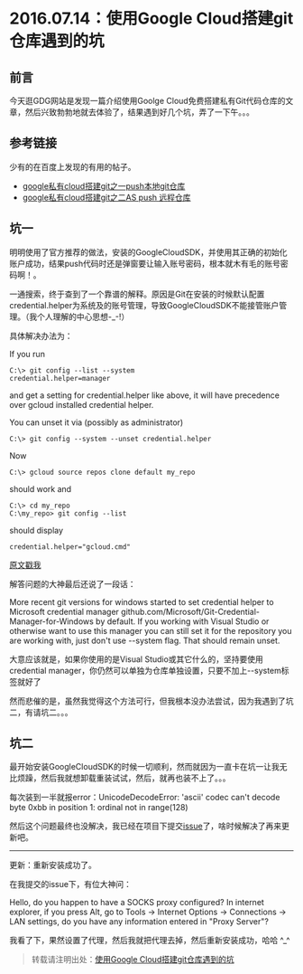 # 2016.07.14：使用Google Cloud搭建git仓库遇到的坑

## 前言

今天逛GDG网站是发现一篇介绍使用Goolge Cloud免费搭建私有Git代码仓库的文章，然后兴致勃勃地就去体验了，结果遇到好几个坑，弄了一下午。。。

## 参考链接

少有的在百度上发现的有用的帖子。

- [google私有cloud搭建git之一push本地git仓库](http://jingyan.baidu.com/article/95c9d20d5ae536ec4e75618d.html)
- [google私有cloud搭建git之二AS push 远程仓库](http://jingyan.baidu.com/article/c33e3f48f0d32eea15cbb5a4.html)

## 坑一

明明使用了官方推荐的做法，安装的GoogleCloudSDK，并使用其正确的初始化账户成功，结果push代码时还是弹窗要让输入账号密码，根本就木有毛的账号密码啊！。

一通搜索，终于查到了一个靠谱的解释。原因是Git在安装的时候默认配置credential.helper为系统及的账号管理，导致GoogleCloudSDK不能接管账户管理。（我个人理解的中心思想-_-!）

具体解决办法为：

If you run

```
C:\> git config --list --system
credential.helper=manager
```

and get a setting for credential.helper like above, it will have precedence over gcloud installed credential helper.

You can unset it via (possibly as administrator)

```
C:\> git config --system --unset credential.helper
```

Now

```
C:\> gcloud source repos clone default my_repo
```

should work and

```
C:\> cd my_repo
C:\my_repo> git config --list
```

should display

```
credential.helper="gcloud.cmd"
```

[原文戳我](http://stackoverflow.com/questions/36339248/on-windows-git-pull-and-clone-for-google-cloud-repository-pops-credential-manage)

解答问题的大神最后还说了一段话：

More recent git versions for windows started to set credential helper to Microsoft credential manager github.com/Microsoft/Git-Credential-Manager-for-Windows by default. If you working with Visual Studio or otherwise want to use this manager you can still set it for the repository you are working with, just don't use --system flag. That should remain unset.

大意应该就是，如果你使用的是Visual Studio或其它什么的，坚持要使用credential manager，你仍然可以单独为仓库单独设置，只要不加上--system标签就好了

然而悲催的是，虽然我觉得这个方法可行，但我根本没办法尝试，因为我遇到了坑二，有请坑二。。。

## 坑二

最开始安装GoogleCloudSDK的时候一切顺利，然而就因为一直卡在坑一让我无比烦躁，然后我就想卸载重装试试，然后，就再也装不上了。。。

每次装到一半就报error：UnicodeDecodeError: 'ascii' codec can't decode byte 0xbb in position 1: ordinal not in range(128)

然后这个问题最终也没解决，我已经在项目下提交[issue](https://code.google.com/p/google-cloud-sdk/issues/detail?id=975&colspec=ID%20Type%20Status%20Priority%20Milestone%20Owner%20Stars%20Summary%20log)了，啥时候解决了再来更新吧。

---

更新：重新安装成功了。

在我提交的issue下，有位大神问：

Hello, do you happen to have a SOCKS proxy configured?
In internet explorer, if you press Alt, go to Tools -> Internet Options -> Connections -> LAN settings, do you have any information entered in "Proxy Server"?

我看了下，果然设置了代理，然后我就把代理去掉，然后重新安装成功，哈哈 ^_^

> 转载请注明出处：[使用Google Cloud搭建git仓库遇到的坑]()
